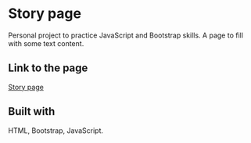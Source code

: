 # Story page

Personal project to practice JavaScript and Bootstrap skills. A page to fill with some text content.

## Link to the page

[Story page](https://dimterion.github.io/Story-page/)

## Built with

HTML, Bootstrap, JavaScript.
